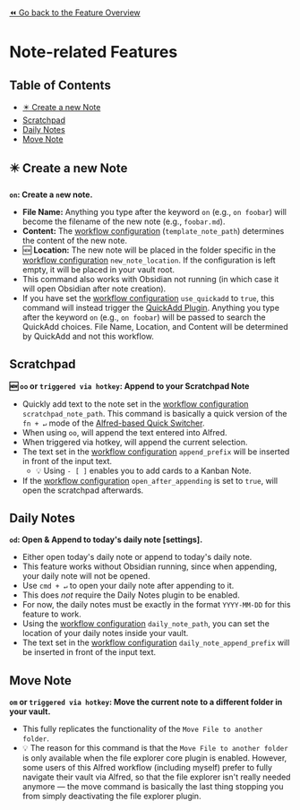 [⏪ Go back to the Feature Overview](../README.md#feature-overview)

# Note-related Features

## Table of Contents
<!-- MarkdownTOC -->

- [✴️ Create a new Note](#%E2%9C%B4%EF%B8%8F-create-a-new-note)
- [Scratchpad](#scratchpad)
- [Daily Notes](#daily-notes)
- [Move Note](#move-note)

<!-- /MarkdownTOC -->

## ✴️ Create a new Note
**`on`: Create a `n`ew note.**
- __File Name:__ Anything you type after the keyword `on` (e.g., `on foobar`) will become the filename of the new note (e.g., `foobar.md`).
- __Content:__ The [workflow configuration](Workflow%20Configuration.md#note-related-features) (`template_note_path`) determines the content of the new note.
- 🆕 __Location:__ The new note will be placed in the folder specific in the [workflow configuration](Workflow%20Configuration.md#note-related-features) `new_note_location`. If the configuration is left empty, it will be placed in your vault root.
- This command also works with Obsidian not running (in which case it will open Obsidian after note creation).
- If you have set the [workflow configuration](Workflow%20Configuration.md#note-related-features) `use_quickadd` to `true`, this command will instead trigger the [QuickAdd Plugin](https://github.com/chhoumann/quickadd). Anything you type after the keyword `on` (e.g., `on foobar`) will be passed to search the QuickAdd choices. File Name, Location, and Content will be determined by QuickAdd and not this workflow.

## Scratchpad
**🆕 `oo` or `triggered via hotkey`: Append to your Scratchpad Note**
- Quickly add text to the note set in the [workflow configuration](Workflow%20Configuration.md#note-related-features) `scratchpad_note_path`. This command is basically a quick version of the `fn + ↵` mode of the [Alfred-based Quick Switcher](Alfred-based%20Quick%20Switcher.md#search-for-notes).
- When using `oo`, will append the text entered into Alfred.
- When triggered via hotkey, will append the current selection.
- The text set in the [workflow configuration](Workflow%20Configuration.md#Alfred-based-Quick-Switcher) `append_prefix` will be inserted in front of the input text. 
	- 💡 Using `- [ ]` enables you to add cards to a Kanban Note.
- If the [workflow configuration](Workflow%20Configuration.md#Alfred-based-Quick-Switcher) `open_after_appending` is set to `true`, will open the scratchpad afterwards.

## Daily Notes
**`od`: Open & Append to today's daily note [settings].**
- Either open today's daily note or append to today's daily note. 
- This feature works without Obsidian running, since when appending, your daily note will not be opened. 
- Use `cmd + ↵` to open your daily note after appending to it.
- This does *not* require the Daily Notes plugin to be enabled.
- For now, the daily notes must be exactly in the format `YYYY-MM-DD` for this feature to work.
- Using the [workflow configuration](Workflow%20Configuration.md#note-related-features) `daily_note_path`, you can set the location of your daily notes inside your vault.
- The text set in the [workflow configuration](Workflow%20Configuration.md#Alfred-based-Quick-Switcher) `daily_note_append_prefix` will be inserted in front of the input text. 

## Move Note
**`om` or `triggered via hotkey`: Move the current note to a different folder in your vault.**
- This fully replicates the functionality of the `Move File to another folder`.
- 💡 The reason for this command is that the `Move File to another folder` is only available when the file explorer core plugin is enabled. However, some users of this Alfred workflow (including myself) prefer to fully navigate their vault via Alfred, so that the file explorer isn't really needed anymore — the move command is basically the last thing stopping you from simply deactivating the file explorer plugin.
